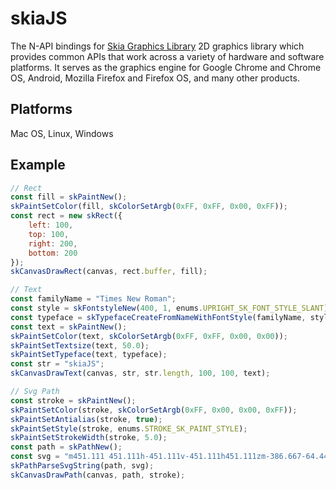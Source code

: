 # skiaJS

The N-API bindings for [Skia Graphics Library](https://skia.org/) 2D graphics library which provides common APIs that work across a variety of hardware and software platforms. It serves as the graphics engine for Google Chrome and Chrome OS, Android, Mozilla Firefox and Firefox OS, and many other products.

## Platforms
Mac OS, Linux, Windows

## Example
```js
// Rect
const fill = skPaintNew();
skPaintSetColor(fill, skColorSetArgb(0xFF, 0xFF, 0x00, 0xFF));
const rect = new skRect({
    left: 100,
    top: 100,
    right: 200,
    bottom: 200
});
skCanvasDrawRect(canvas, rect.buffer, fill);

// Text
const familyName = "Times New Roman";
const style = skFontstyleNew(400, 1, enums.UPRIGHT_SK_FONT_STYLE_SLANT);
const typeface = skTypefaceCreateFromNameWithFontStyle(familyName, style);
const text = skPaintNew();
skPaintSetColor(text, skColorSetArgb(0xFF, 0xFF, 0x00, 0x00));
skPaintSetTextsize(text, 50.0);
skPaintSetTypeface(text, typeface);
const str = "skiaJS";
skCanvasDrawText(canvas, str, str.length, 100, 100, text);

// Svg Path
const stroke = skPaintNew();
skPaintSetColor(stroke, skColorSetArgb(0xFF, 0x00, 0x00, 0xFF));
skPaintSetAntialias(stroke, true);
skPaintSetStyle(stroke, enums.STROKE_SK_PAINT_STYLE);
skPaintSetStrokeWidth(stroke, 5.0);
const path = skPathNew();
const svg = "m451.111 451.111h-451.111v-451.111h451.111zm-386.667-64.444h322.222v-322.223h-322.222z";
skPathParseSvgString(path, svg);
skCanvasDrawPath(canvas, path, stroke);
```
